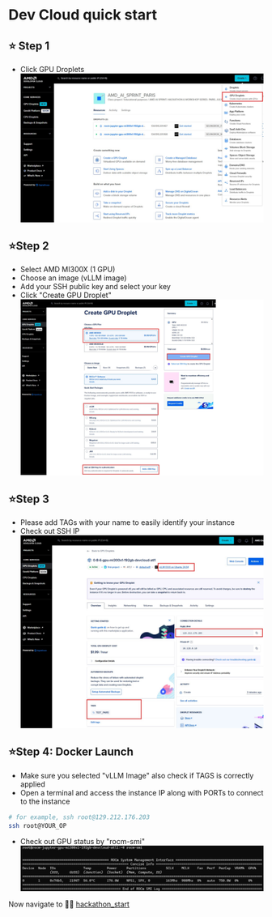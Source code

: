 # Dev Cloud quick start

## ⭐ Step 1
- Click GPU Droplets
![DO_1](./assets/DO_1_n.jpg)
 
## ⭐Step 2
- Select AMD MI300X (1 GPU)
- Choose an image (vLLM image)
- Add your SSH public key and select your key
- Click "Create GPU Droplet"
![DO_2](./assets/DO_2_vllm.jpg)

## ⭐Step 3
- Please add TAGs with your name to easily identify your instance
- Check out SSH IP
![DO_3](./assets/DO_3_n.jpg)

## ⭐Step 4: Docker Launch
- Make sure you selected "vLLM Image" also check if TAGS is correctly applied
- Open a terminal and access the instance IP along with PORTs to connect to the instance

```sh
# for example, ssh root@129.212.176.203
ssh root@YOUR_OP
```
- Check out GPU status by "rocm-smi"
![DO_4](./assets/DO_4_rocmsmi.jpg)

Now navigate to 🏃‍➡️ [hackathon_start](https://github.com/seungrokj/ai_sprint_paris/tree/main/hackathon_guides/1_developing_vllm)
